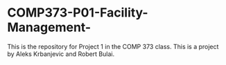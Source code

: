 # COMP373-P01-Facility-Management-
This is the repository for Project 1 in the COMP 373 class. This is a project by Aleks Krbanjevic and Robert Bulai.
